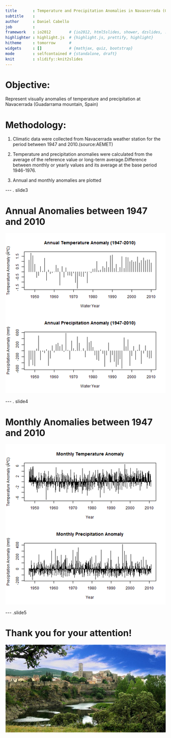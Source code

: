 ```yaml
---
title       : Temperature and Precipitation Anomalies in Navacerrada (Guadarrama Mountain, Spain)
subtitle    : 
author      : Daniel Cabello
job         : 
framework   : io2012        # {io2012, html5slides, shower, dzslides, ...}
highlighter : highlight.js  # {highlight.js, prettify, highlight}
hitheme     : tomorrow      # 
widgets     : []            # {mathjax, quiz, bootstrap}
mode        : selfcontained # {standalone, draft}
knit        : slidify::knit2slides
---
```


# Objective:

Represent visually anomalies of temperature and precipitation at Navacerrada (Guadarrama mountain, Spain)

# Methodology:

1. Climatic data were collected from Navacerrada weather station for the period between 1947 and 2010.(source:AEMET)

2. Temperature and precipitation anomalies were calculated from the average of the reference value or long-term average.Difference between monthly or yearly values and its average at the base period 1946-1976.

3. Annual and monthly anomalies are plotted

--- . slide3 

# Annual Anomalies between 1947 and 2010

![plot of chunk unnamed-chunk-1](assets/fig/unnamed-chunk-1-1.png) 


--- . slide4

# Monthly Anomalies between 1947 and 2010


![plot of chunk unnamed-chunk-2](assets/fig/unnamed-chunk-2-1.png) 

--- .slide5 
 
# Thank you for your attention!

![width](Image.PNG)
